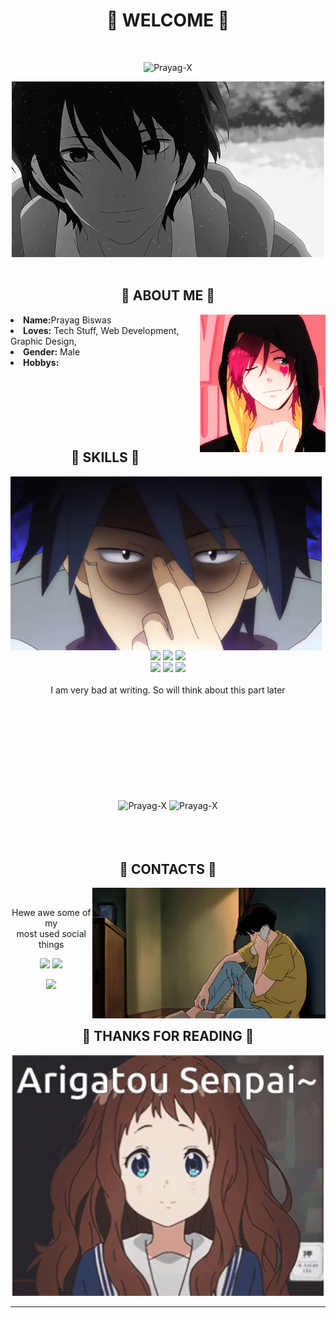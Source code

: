<body>
<h1 align="center">💖 WELCOME 💖</h1>
<br>
<div align="center">
 <p <h5></h5> <img src="https://komarev.com/ghpvc/?username=Prayag-X&label=Profile%20views&color=red&style=for-the-badge"
    alt="Prayag-X" /> 
  </p>
<img src="https://github.com/Prayag-X/Prayag-X/blob/main/Assets/welcome.gif">
</div>
<br>
<div>
<h2 align="center">🦊 ABOUT ME 🦊</h2>
<img src="https://github.com/Prayag-X/Prayag-X/blob/main/Assets/profile1.gif" align="right" width="auto" height="220px" >
<li>
<b>Name:</b>Prayag Biswas</li>
<li>
<b>Loves:</b> Tech Stuff, Web Development, Graphic Design,
</li>
<li>
<b>Gender:</b> Male
</li>
<li>
<b>Hobbys:</b> 
</li>
<br><br><br>
</div>
<div>
<br><br><br>
<h2 align="center">📇 SKILLS 📇</h2>
<p>
<img src="https://github.com/Prayag-X/Prayag-X/blob/main/Assets/knowledge.gif" align="left">
</div>
<div>
<p align="center"><img src="https://img.shields.io/badge/adobe%20photoshop%20-%2331A8FF.svg?&style=for-the-badge&logo=adobe%20photoshop&logoColor=white"/> <img src="https://img.shields.io/badge/html5%20-%23E34F26.svg?&style=for-the-badge&logo=html5&logoColor=white"/> <img src="https://img.shields.io/badge/css3%20-%231572B6.svg?&style=for-the-badge&logo=css3&logoColor=white"/><br>
 <img src="https://img.shields.io/badge/node.js%20-%2343853D.svg?&style=for-the-badge&logo=node.js&logoColor=white"/> <img src="https://img.shields.io/badge/javascript%20-%23323330.svg?&style=for-the-badge&logo=javascript&logoColor=%23F7DF1E"/> <img src="https://img.shields.io/badge/git%20-%23F05033.svg?&style=for-the-badge&logo=git&logoColor=white"/> <br><br>
I am very bad at writing. So will think about this part later
</p>
<br>
</div>
<div>
<br><br><br><br><br><br><br><br>
<div align="center">
 <img align="center" src="https://github-readme-stats.vercel.app/api?username=Prayag-X&show_icons=true&locale=en&bg_color=0d1117&text_color=ffffff&repo=convoychat"
    alt="Prayag-X" />
 <img align="center" src="https://github-readme-streak-stats.herokuapp.com?user=Prayag-X&theme=dark&date_format=M%20j%5B%2C%20Y%5D&border=FFFFFF&stroke=1A00DD&ring=1A00DD&fire=D1DD00&background=0D1117&currStreakNum=DDDDDD&sideNums=2E38DD&currStreakLabel=DDDDDD&sideLabels=DDDDDD&dates=DD7272" alt="Prayag-X"/>
</div>
<br><br><br>
<h2 align="center">📝 CONTACTS 📝</h2>
<img src="https://github.com/Prayag-X/Prayag-X/blob/main/Assets/contact1.gif" align="right" width="373.5px" height="208.5px">
<br>
<p align="center">Hewe awe some of my <br>
most used social things</p>
<p align="center"><a href="https://www.instagram.com/___dragon_x___/?hl=en" target="_blank"><img src="https://img.shields.io/badge/Dragon_X%20-%231DA1F2.svg?&style=for-the-badge&logo=Instagram&logoColor=white"/></a> <a href="" target="_blank"><img src="https://img.shields.io/badge/CowzyThwighs%20-%237289DA.svg?&style=for-the-badge&logo=discord&logoColor=white"/></a></p>
<p align="center"><a href="" target="_blank"><img src="https://img.shields.io/badge/Lillykali%20-%239146FF.svg?&style=for-the-badge&logo=Twitch&logoColor=white"/></a></p>
<br>
</div>
<div>
<h2 align="center">💖 THANKS FOR READING 💖</h2>
<div align="center">
<img src="https://github.com/Prayag-X/Prayag-X/blob/main/Assets/thanks.gif">
</div>
<hr>
</div>
</div>
</body>
